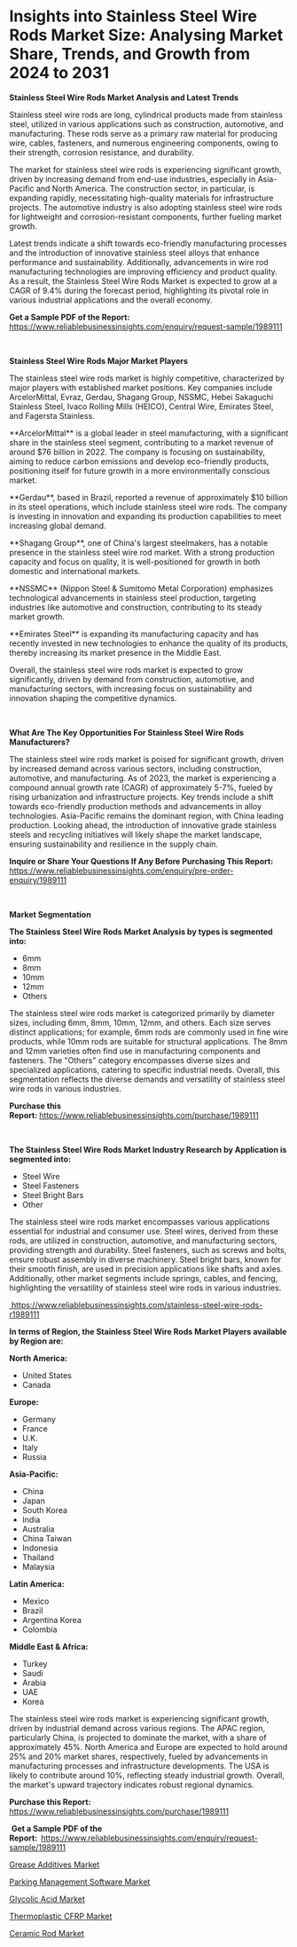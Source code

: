 <p><h1>Insights into Stainless Steel Wire Rods Market Size: Analysing Market Share, Trends, and Growth from 2024 to 2031</h1></p><p><strong>Stainless Steel Wire Rods Market Analysis and Latest Trends</strong></p>
<p><p>Stainless steel wire rods are long, cylindrical products made from stainless steel, utilized in various applications such as construction, automotive, and manufacturing. These rods serve as a primary raw material for producing wire, cables, fasteners, and numerous engineering components, owing to their strength, corrosion resistance, and durability.</p><p>The market for stainless steel wire rods is experiencing significant growth, driven by increasing demand from end-use industries, especially in Asia-Pacific and North America. The construction sector, in particular, is expanding rapidly, necessitating high-quality materials for infrastructure projects. The automotive industry is also adopting stainless steel wire rods for lightweight and corrosion-resistant components, further fueling market growth. </p><p>Latest trends indicate a shift towards eco-friendly manufacturing processes and the introduction of innovative stainless steel alloys that enhance performance and sustainability. Additionally, advancements in wire rod manufacturing technologies are improving efficiency and product quality. As a result, the Stainless Steel Wire Rods Market is expected to grow at a CAGR of 9.4% during the forecast period, highlighting its pivotal role in various industrial applications and the overall economy.</p></p>
<p><strong>Get a Sample PDF of the Report:&nbsp;</strong> <a href="https://www.reliablebusinessinsights.com/enquiry/request-sample/1989111?utm_campaign=48&utm_medium=2&utm_source=Github&utm_content=ia&utm_term=15112024&utm_id=stainless-steel-wire-rods">https://www.reliablebusinessinsights.com/enquiry/request-sample/1989111</a></p>
<p>&nbsp;</p>
<p><strong>Stainless Steel Wire Rods Major Market Players</strong></p>
<p><p>The stainless steel wire rods market is highly competitive, characterized by major players with established market positions. Key companies include ArcelorMittal, Evraz, Gerdau, Shagang Group, NSSMC, Hebei Sakaguchi Stainless Steel, Ivaco Rolling Mills (HEICO), Central Wire, Emirates Steel, and Fagersta Stainless.</p><p>**ArcelorMittal** is a global leader in steel manufacturing, with a significant share in the stainless steel segment, contributing to a market revenue of around $76 billion in 2022. The company is focusing on sustainability, aiming to reduce carbon emissions and develop eco-friendly products, positioning itself for future growth in a more environmentally conscious market.</p><p>**Gerdau**, based in Brazil, reported a revenue of approximately $10 billion in its steel operations, which include stainless steel wire rods. The company is investing in innovation and expanding its production capabilities to meet increasing global demand.</p><p>**Shagang Group**, one of China's largest steelmakers, has a notable presence in the stainless steel wire rod market. With a strong production capacity and focus on quality, it is well-positioned for growth in both domestic and international markets.</p><p>**NSSMC** (Nippon Steel & Sumitomo Metal Corporation) emphasizes technological advancements in stainless steel production, targeting industries like automotive and construction, contributing to its steady market growth. </p><p>**Emirates Steel** is expanding its manufacturing capacity and has recently invested in new technologies to enhance the quality of its products, thereby increasing its market presence in the Middle East.</p><p>Overall, the stainless steel wire rods market is expected to grow significantly, driven by demand from construction, automotive, and manufacturing sectors, with increasing focus on sustainability and innovation shaping the competitive dynamics.</p></p>
<p>&nbsp;</p>
<p><strong>What Are The Key Opportunities For Stainless Steel Wire Rods Manufacturers?</strong></p>
<p><p>The stainless steel wire rods market is poised for significant growth, driven by increased demand across various sectors, including construction, automotive, and manufacturing. As of 2023, the market is experiencing a compound annual growth rate (CAGR) of approximately 5-7%, fueled by rising urbanization and infrastructure projects. Key trends include a shift towards eco-friendly production methods and advancements in alloy technologies. Asia-Pacific remains the dominant region, with China leading production. Looking ahead, the introduction of innovative grade stainless steels and recycling initiatives will likely shape the market landscape, ensuring sustainability and resilience in the supply chain.</p></p>
<p><strong>Inquire or Share Your Questions If Any Before Purchasing This Report:</strong> <a href="https://www.reliablebusinessinsights.com/enquiry/pre-order-enquiry/1989111?utm_campaign=48&utm_medium=2&utm_source=Github&utm_content=ia&utm_term=15112024&utm_id=stainless-steel-wire-rods">https://www.reliablebusinessinsights.com/enquiry/pre-order-enquiry/1989111</a></p>
<p>&nbsp;</p>
<p><strong>Market Segmentation</strong></p>
<p><strong>The Stainless Steel Wire Rods Market Analysis by types is segmented into:</strong></p>
<p><ul><li>6mm</li><li>8mm</li><li>10mm</li><li>12mm</li><li>Others</li></ul></p>
<p><p>The stainless steel wire rods market is categorized primarily by diameter sizes, including 6mm, 8mm, 10mm, 12mm, and others. Each size serves distinct applications; for example, 6mm rods are commonly used in fine wire products, while 10mm rods are suitable for structural applications. The 8mm and 12mm varieties often find use in manufacturing components and fasteners. The "Others" category encompasses diverse sizes and specialized applications, catering to specific industrial needs. Overall, this segmentation reflects the diverse demands and versatility of stainless steel wire rods in various industries.</p></p>
<p><strong>Purchase this Report:&nbsp;</strong><a href="https://www.reliablebusinessinsights.com/purchase/1989111?utm_campaign=48&utm_medium=2&utm_source=Github&utm_content=ia&utm_term=15112024&utm_id=stainless-steel-wire-rods">https://www.reliablebusinessinsights.com/purchase/1989111</a></p>
<p>&nbsp;</p>
<p><strong>The Stainless Steel Wire Rods Market Industry Research by Application is segmented into:</strong></p>
<p><ul><li>Steel Wire</li><li>Steel Fasteners</li><li>Steel Bright Bars</li><li>Other</li></ul></p>
<p><p>The stainless steel wire rods market encompasses various applications essential for industrial and consumer use. Steel wires, derived from these rods, are utilized in construction, automotive, and manufacturing sectors, providing strength and durability. Steel fasteners, such as screws and bolts, ensure robust assembly in diverse machinery. Steel bright bars, known for their smooth finish, are used in precision applications like shafts and axles. Additionally, other market segments include springs, cables, and fencing, highlighting the versatility of stainless steel wire rods in various industries.</p></p>
<p><a href="https://www.reliablebusinessinsights.com/stainless-steel-wire-rods-r1989111?utm_campaign=48&utm_medium=2&utm_source=Github&utm_content=ia&utm_term=15112024&utm_id=stainless-steel-wire-rods">&nbsp;https://www.reliablebusinessinsights.com/stainless-steel-wire-rods-r1989111</a></p>
<p><strong>In terms of Region, the Stainless Steel Wire Rods Market Players available by Region are:</strong></p>
<p>
    <p> <strong> North America: </strong>
        <ul>
            <li>United States</li>
            <li>Canada</li>
        </ul>
        </p> 
    <p> <strong> Europe: </strong>
        <ul>
            <li>Germany</li>
            <li>France</li>
            <li>U.K.</li>
            <li>Italy</li>
            <li>Russia</li>
        </ul>
        </p> 
    <p> <strong> Asia-Pacific: </strong>
        <ul>
            <li>China</li>
            <li>Japan</li>
            <li>South Korea</li>
            <li>India</li>
            <li>Australia</li>
            <li>China Taiwan</li>
            <li>Indonesia</li>
            <li>Thailand</li>
            <li>Malaysia</li>
        </ul>
        </p> 
    <p> <strong> Latin America: </strong>
        <ul>
            <li>Mexico</li>
            <li>Brazil</li>
            <li>Argentina Korea</li>
            <li>Colombia</li>
        </ul>
        </p> 
    <p> <strong> Middle East & Africa: </strong>
        <ul>
            <li>Turkey</li>
            <li>Saudi</li>
            <li>Arabia</li>
            <li>UAE</li>
            <li>Korea</li>
        </ul>
    </p>
    </p>
<p><p>The stainless steel wire rods market is experiencing significant growth, driven by industrial demand across various regions. The APAC region, particularly China, is projected to dominate the market, with a share of approximately 45%. North America and Europe are expected to hold around 25% and 20% market shares, respectively, fueled by advancements in manufacturing processes and infrastructure developments. The USA is likely to contribute around 10%, reflecting steady industrial growth. Overall, the market's upward trajectory indicates robust regional dynamics.</p></p>
<p><strong>Purchase this Report: </strong><a href="https://www.reliablebusinessinsights.com/purchase/1989111?utm_campaign=48&utm_medium=2&utm_source=Github&utm_content=ia&utm_term=15112024&utm_id=stainless-steel-wire-rods">https://www.reliablebusinessinsights.com/purchase/1989111</a></p>
<p>&nbsp;<strong>Get a Sample PDF of the Report:&nbsp;&nbsp;</strong><a href="https://www.reliablebusinessinsights.com/enquiry/request-sample/1989111?utm_campaign=48&utm_medium=2&utm_source=Github&utm_content=ia&utm_term=15112024&utm_id=stainless-steel-wire-rods">https://www.reliablebusinessinsights.com/enquiry/request-sample/1989111</a></p>
<p><strong></strong></p>
<p><p><a href="https://github.com/kathiestrine5ty/Market-Research-Report-List-1/blob/main/grease-additives-market.md?utm_campaign=48&utm_medium=2&utm_source=Github&utm_content=ia&utm_term=15112024&utm_id=stainless-steel-wire-rods">Grease Additives Market</a></p><p><a href="https://issuu.com/reportprime-2/docs/parking-management-software-market-_5d40f53f808733?utm_campaign=48&utm_medium=2&utm_source=Github&utm_content=ia&utm_term=15112024&utm_id=stainless-steel-wire-rods">Parking Management Software Market</a></p><p><a href="https://github.com/HeatherFernandez476/Market-Research-Report-List-1/blob/main/glycolic-acid-market.md?utm_campaign=48&utm_medium=2&utm_source=Github&utm_content=ia&utm_term=15112024&utm_id=stainless-steel-wire-rods">Glycolic Acid Market</a></p><p><a href="https://www.linkedin.com/pulse/thermoplastic-cfrp-momentum-charting-11-cagr-path-2024-2031-f8ugc?utm_campaign=48&utm_medium=2&utm_source=Github&utm_content=ia&utm_term=15112024&utm_id=stainless-steel-wire-rods">Thermoplastic CFRP Market</a></p><p><a href="https://www.linkedin.com/pulse/surfing-ceramic-rod-wave-riding-market-currents-2031-algocracy-03yjc?utm_campaign=48&utm_medium=2&utm_source=Github&utm_content=ia&utm_term=15112024&utm_id=stainless-steel-wire-rods">Ceramic Rod Market</a></p></p>